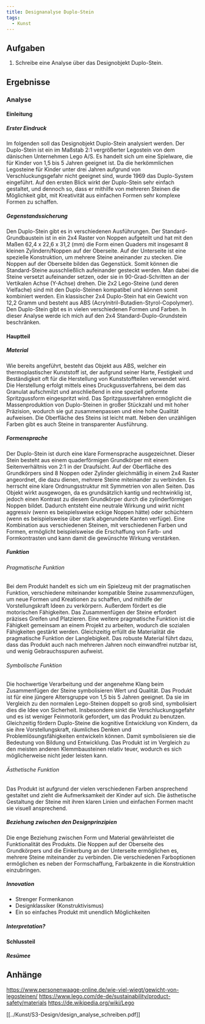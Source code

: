 ```yaml
---
title: Designanalyse Duplo-Stein
tags:
  - Kunst
---
```


## Aufgaben

1. Schreibe eine Analyse über das Designobjekt Duplo-Stein.

## Ergebnisse

### Analyse

#### Einleitung

##### Erster Eindruck

Im folgenden soll das Designobjekt Duplo-Stein analysiert werden. Der Duplo-Stein ist ein im Maßstab 2:1 vergrößerter Legostein von dem dänischen Unternehmen Lego A/S. Es handelt sich um eine Spielware, die für Kinder von 1,5 bis 5 Jahren geeignet ist. Da die herkömmlichen Legosteine für Kinder unter drei Jahren aufgrund von Verschluckungsgefahr nicht geeignet sind, wurde 1969 das Duplo-System eingeführt.
Auf den ersten Blick wirkt der Duplo-Stein sehr einfach gestaltet, und dennoch so, dass er mithilfe von mehreren Steinen die Möglichkeit gibt, mit Kreativität aus einfachen Formen sehr komplexe Formen zu schaffen.

##### Gegenstandssicherung

Den Duplo-Stein gibt es in verschiedenen Ausführungen. Der Standard-Grundbaustein ist in ein 2x4 Raster von Noppen aufgeteilt und hat mit den Maßen  62,4 x 22,6 x 31,2 (mm) die Form einen Quaders mit insgesamt 8 kleinen Zylindern/Noppen auf der Oberseite. Auf der Unterseite ist eine spezielle Konstruktion, um mehrere Steine aneinander zu stecken. Die Noppen auf der Oberseite bilden das Gegenstück. Somit können die Standard-Steine ausschließlich aufeinander gesteckt werden. Man dabei die Steine versetzt aufeinander setzen, oder sie in 90-Grad-Schritten an der Vertikalen Achse (Y-Achse) drehen. Die 2x2 Lego-Steine (und deren Vielfache) sind mit den Duplo-Steinen kompatibel und können somit kombiniert werden. Ein klassischer 2x4 Duplo-Stein hat ein Gewicht von 12,2 Gramm und besteht aus ABS (Acrylnitril-Butadien-Styrol-Copolymer). Den Duplo-Stein gibt es in vielen verschiedenen Formen und Farben. In dieser Analyse werde ich mich auf den 2x4 Standard-Duplo-Grundstein beschränken.

#### Hauptteil

##### Material

Wie bereits angeführt, besteht das Objekt aus ABS, welcher ein thermoplastischer Kunststoff ist, der aufgrund seiner Harte, Festigkeit und Beständigkeit oft für die Herstellung von Kunststoffteilen verwendet wird. Die Herstellung erfolgt mittels eines Druckgussverfahrens, bei dem das Granulat aufschmilzt und anschließend in eine speziell geformte Spritzgussform eingespritzt wird. Das Spritzgussverfahren ermöglicht die Massenproduktion von Duplo-Steinen in großer Stückzahl und mit hoher Präzision, wodurch sie gut zusammenpassen und eine hohe Qualität aufweisen. Die Oberfläche des Steins ist leicht matt. Neben den unzähligen Farben gibt es auch Steine in transparenter Ausführung.

##### Formensprache

Der Duplo-Stein ist durch eine klare Formensprache ausgezeichnet. Dieser Stein besteht aus einem quaderförmigen Grundkörper mit einem Seitenverhältnis von 2:1 in der Draufsicht. Auf der Oberfläche des Grundkörpers sind 8 Noppen oder Zylinder gleichmäßig in einem 2x4 Raster angeordnet, die dazu dienen, mehrere Steine miteinander zu verbinden. Es herrscht eine klare Ordnungsstruktur mit Symmetrien von allen Seiten. Das Objekt wirkt ausgewogen, da es grundsätzlich kantig und rechtwinklig ist, jedoch einen Kontrast zu diesem Grundkörper durch die zylinderförmigen Noppen bildet. Dadurch entsteht eine neutrale Wirkung und wirkt nicht aggressiv (wenn es beispielsweise eckige Noppen hätte) oder schüchtern (wenn es beispielsweise über stark abgerundete Kanten verfüge). Eine Kombination aus verschiedenen Steinen, mit verschiedenen Farben und Formen, ermöglicht beispielsweise die Erschaffung von Farb- und Formkontrasten und kann damit die gewünschte Wirkung verstärken.

##### Funktion

###### Pragmatische Funktion

Bei dem Produkt handelt es sich um ein Spielzeug mit der pragmatischen Funktion, verschiedene miteinander kompatible Steine zusammenzufügen, um neue Formen und Kreationen zu schaffen, und mithilfe der Vorstellungskraft Ideen zu verkörpern. Außerdem fördert es die motorischen Fähigkeiten. Das Zusammenfügen der Steine erfordert präzises Greifen und Platzieren. Eine weitere pragmatische Funktion ist die Fähigkeit gemeinsam an einem Projekt zu arbeiten, wodurch die sozialen Fähigkeiten gestärkt werden. Gleichzeitig erfüllt die Materialität die pragmatische Funktion der Langlebigkeit. Das robuste Material führt dazu, dass das Produkt auch nach mehreren Jahren noch einwandfrei nutzbar ist, und wenig Gebrauchsspuren aufweist.

###### Symbolische Funktion

Die hochwertige Verarbeitung und der angenehme Klang beim Zusammenfügen der Steine symbolisieren Wert und Qualität. Das Produkt ist für eine jüngere Altersgruppe von 1,5 bis 5 Jahren geeignet. Da sie im Vergleich zu den normalen Lego-Steinen doppelt so groß sind, symbolisiert dies die Idee von Sicherheit. Insbesondere sinkt die Verschluckungsgefahr und es ist weniger Feinmotorik gefordert, um das Produkt zu benutzen. Gleichzeitig fördern Duplo-Steine die kognitive Entwicklung von Kindern, da sie ihre Vorstellungskraft, räumliches Denken und Problemlösungsfähigkeiten entwickeln können. Damit symbolisieren sie die Bedeutung von Bildung und Entwicklung. Das Produkt ist im Vergleich zu den meisten anderen Klemmbausteinen relativ teuer, wodurch es sich möglicherweise nicht jeder leisten kann.

###### Ästhetische Funktion

Das Produkt ist aufgrund der vielen verschiedenen Farben ansprechend gestaltet und zieht die Aufmerksamkeit der Kinder auf sich. Die ästhetische Gestaltung der Steine mit ihren klaren Linien und einfachen Formen macht sie visuell ansprechend.

##### Beziehung zwischen den Designprinzipien

Die enge Beziehung zwischen Form und Material gewährleistet die Funktionalität des Produkts. Die Noppen auf der Oberseite des Grundkörpers und die Einkerbung an der Unterseite ermöglichen es, mehrere Steine miteinander zu verbinden. Die verschiedenen Farboptionen ermöglichen es neben der Formschaffung, Farbakzente in die Konstruktion einzubringen.

##### Innovation

- Strenger Formenkanon
- Designklassiker (Konstruktivismus)
- Ein so einfaches Produkt mit unendlich Möglichkeiten

##### Interpretation?

#### Schlussteil

##### Resümee

## Anhänge

https://www.personenwaage-online.de/wie-viel-wiegt/gewicht-von-legosteinen/
https://www.lego.com/de-de/sustainability/product-safety/materials
https://de.wikipedia.org/wiki/Lego

[[../Kunst/S3-Design/design_analyse_schreiben.pdf]]